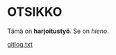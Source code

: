 # OTSIKKO

Tämä on **harjoitustyö**. Se on *hieno*.

[gitlog.txt](https://github.com/papirila/ot-harjoitustyo/blob/master/laskarit/viikko1/gitlog.txt) 

